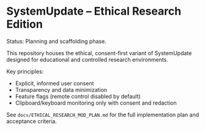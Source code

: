 # SystemUpdate – Ethical Research Edition

Status: Planning and scaffolding phase.

This repository houses the ethical, consent-first variant of SystemUpdate designed for educational and controlled research environments.

Key principles:
- Explicit, informed user consent
- Transparency and data minimization
- Feature flags (remote control disabled by default)
- Clipboard/keyboard monitoring only with consent and redaction

See `docs/ETHICAL_RESEARCH_MOD_PLAN.md` for the full implementation plan and acceptance criteria.
